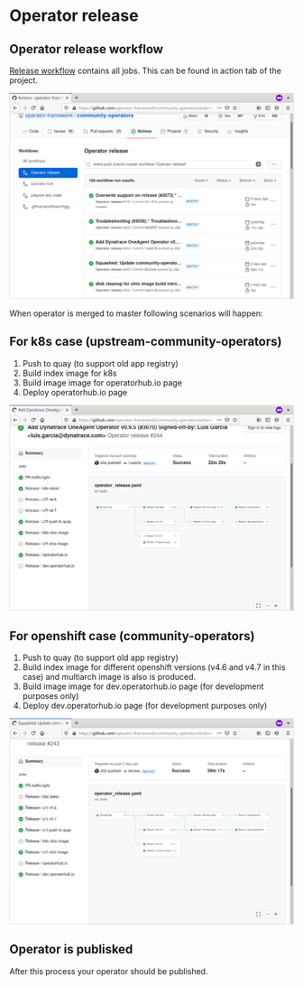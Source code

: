 # Operator release
## Operator release workflow

[Release workflow](https://github.com/operator-framework/community-operators/actions?query=workflow%3A%22Operator+release%22) contains all jobs. This can be found in action tab of the project.

![Release workflow](images/op_action_release.png)

When operator is merged to master following scenarios will happen: 
## For k8s case (upstream-community-operators)

1. Push to quay (to support old app registry)
1. Build index image for k8s
1. Build image image for operatorhub.io page
1. Deploy operatorhub.io page

![k8s release summary](images/op_release_k8s.png)

## For openshift case (community-operators)

1. Push to quay (to support old app registry)
1. Build index image for different openshift versions (v4.6 and v4.7 in this case) and multiarch image is also is produced.
1. Build image image for dev.operatorhub.io page (for development purposes only)
1. Deploy dev.operatorhub.io page (for development purposes only)

![openshift release summary](images/op_release_o7t.png)

## Operator is publisked
After this process your operator should be published.